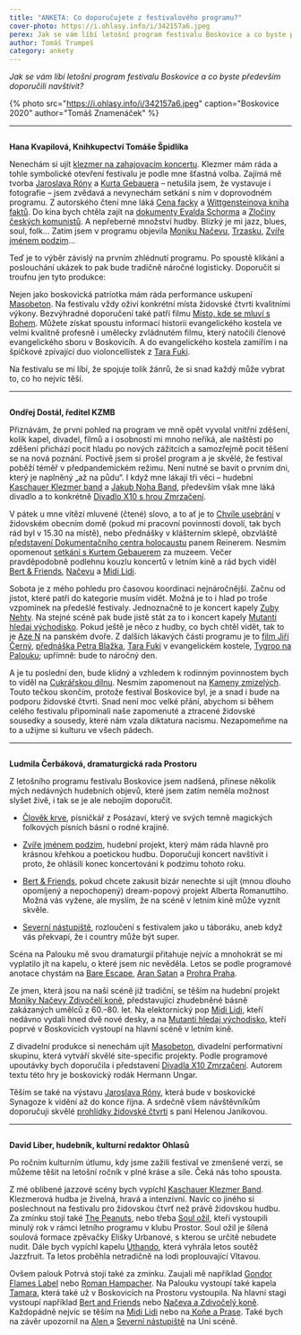 ```yaml
---
title: "ANKETA: Co doporučujete z festivalového programu?"
cover-photo: https://i.ohlasy.info/i/342157a6.jpeg
perex: Jak se vám líbí letošní program festivalu Boskovice a co byste především doporučili navštívit? Odpovídají Hana Kvapilová, Ondřej Dostál, Ludmila Odehnalová a David Liber.
author: Tomáš Trumpeš
category: ankety
---
```


*Jak se vám líbí letošní program festivalu Boskovice a co byste především doporučili navštívit?*

{% photo src="https://i.ohlasy.info/i/342157a6.jpeg" caption="Boskovice 2020" author="Tomáš Znamenáček" %}

---

<img class="profile-picture" src="https://i.ohlasy.info/i/d2bc10ed.jpeg" alt="">

**Hana Kvapilová, Knihkupectví Tomáše Špidlíka**

Nenechám si ujít [klezmer na zahajovacím koncertu](https://www.boskovice-festival.cz/cs/kaschauer-klezmer-band). Klezmer mám ráda a tohle symbolické otevření festivalu je podle mne šťastná volba. Zajímá mě tvorba [Jaroslava Róny](https://www.boskovice-festival.cz/cs/jaroslav-rona-0) a [Kurta Gebauera](https://www.boskovice-festival.cz/cs/kurt-gebauer-0) – netušila jsem, že vystavuje i fotografie – jsem zvědavá a nevynechám setkání s ním v doprovodném programu. Z autorského čtení mne láká [Cena facky](https://www.boskovice-festival.cz/cs/josef-holcman-cena-facky) a [Wittgensteinova kniha faktů](https://www.boskovice-festival.cz/cs/ladislav-cumba-wittgensteinova-kniha-faktu). Do kina bych chtěla zajít na [dokumenty Evalda Schorma](https://www.boskovice-festival.cz/cs/dokumenty-evalda-schorma) a [Zločiny českých komunistů](https://www.boskovice-festival.cz/cs/zlociny-ceskych-komunistu-zlodeju-vrahu-ii-0). A nepřeberné množství hudby. Blízký je mi jazz, blues, soul, folk… Zatím jsem v programu objevila [Moniku Načevu](https://www.boskovice-festival.cz/cs/naceva-zdivoceli-kone), [Trzasku](https://www.boskovice-festival.cz/cs/trzaskavrbapanditokar), [Zvíře jménem podzim](https://www.boskovice-festival.cz/cs/zvire-jmenem-podzim)… 

Teď je to výběr závislý na prvním zhlédnutí programu. Po spoustě klikání a poslouchání ukázek to pak bude tradičně náročné logisticky. Doporučit si troufnu jen tyto produkce: 

Nejen jako boskovická patriotka mám ráda performance uskupení [Masobeton](https://www.boskovice-festival.cz/cs/masobeton). Na festivalu vždy oživí konkrétní místa židovské čtvrti kvalitními výkony. Bezvýhradné doporučení také patří filmu [Místo, kde se mluví s Bohem](https://www.boskovice-festival.cz/cs/misto-kde-se-mluvi-s-bohem). Můžete získat spoustu informací historii evangelického kostela ve velmi kvalitně profesně i umělecky zvládnutém filmu, který natočili členové evangelického sboru v Boskovicíh. A do evangelického kostela zamířím i na špičkové zpívající duo violoncellistek z [Tara Fuki](https://www.boskovice-festival.cz/cs/tara-fuki).

Na festivalu se mi líbí, že spojuje tolik žánrů, že si snad každý může vybrat to, co ho nejvíc těší.

---

<img class="profile-picture" src="https://i.ohlasy.info/i/056c3b9a.jpg" alt="">

**Ondřej Dostál, ředitel KZMB**

Přiznávám, že první pohled na program ve mně opět vyvolal vnitřní zděšení, kolik kapel, divadel, filmů a i osobností mi mnoho neříká, ale naštěstí po zděšení přichází pocit hladu po nových zážitcích a samozřejmě pocit těšení se na nová poznání. Poctivě jsem si prošel program a je skvělé, že festival poběží téměř v předpandemickém režimu. Není nutné se bavit o prvním dni, který je naplněný „až na půdu“. I když mne lákají tři věci – hudební [Kaschauer Klezmer band](https://www.boskovice-festival.cz/cs/kaschauer-klezmer-band) a [Jakub Noha Band](https://www.boskovice-festival.cz/cs/jakub-noha-band), především však mne láká divadlo a to konkrétně [Divadlo X10 s hrou Zmrzačení](https://www.boskovice-festival.cz/cs/divadlo-x10-zmrzaceni). 

V pátek u mne vítězí mluvené (čtené) slovo, a to ať je to [Chvíle usebrání](https://www.boskovice-festival.cz/cs/chvile-usebrani-pribehy-xx-stoleti) v židovském obecním domě (pokud mi pracovní povinnosti dovolí, tak bych rád byl v 15.30 na místě), nebo přednášky v klášterním sklepě, obzvláště [představení Dokumentačního centra holocaustu](https://www.boskovice-festival.cz/cs/martin-reiner-dokumentacni-centrum-holokaustu-na-morave) panem Reinerem. Nesmím opomenout [setkání s Kurtem Gebauerem](https://www.boskovice-festival.cz/cs/kurt-gebauer-0) za muzeem. Večer pravděpodobně podlehnu kouzlu koncertů v letním kině a rád bych viděl [Bert & Friends](https://www.boskovice-festival.cz/cs/bert-friends), [Načevu](https://www.boskovice-festival.cz/cs/naceva-zdivoceli-kone) a [Midi Lidi](https://www.boskovice-festival.cz/cs/midi-lidi). 

Sobota je z mého pohledu pro časovou koordinaci nejnáročnější. Začnu od jistot, které patří do kategorie musím vidět. Možná je to i hlad po troše vzpomínek na předešlé festivaly. Jednoznačně to je koncert kapely [Zuby Nehty](https://www.boskovice-festival.cz/cs/zuby-nehty). Na stejné scéně pak bude jistě stát za to i koncert kapely [Mutanti hledaj východisko](https://www.boskovice-festival.cz/cs/mutanti-hledaj-vychodisko-1). Pokud ještě je něco z hudby, co bych chtěl vidět, tak to je [Aze N](https://www.boskovice-festival.cz/cs/aze-n) na panském dvoře. Z dalších lákavých částí programu je to [film Jiří Černý](https://www.boskovice-festival.cz/cs/jiri-cerny), [přednáška Petra Blažka](https://www.boskovice-festival.cz/cs/petr-blazek-rude-stoleti), [Tara Fuki](https://www.boskovice-festival.cz/cs/tara-fuki) v evangelickém kostele, [Tygroo na Palouku](https://www.boskovice-festival.cz/cs/tygroo); upřímně: bude to náročný den. 

A je tu poslední den, bude klidný a vzhledem k rodinným povinnostem bych to viděl na [Cukrářskou dílnu](https://www.boskovice-festival.cz/cs/kreativni-cukrarska-dilna). Nesmím zapomenout na [Kameny zmizelých](https://www.boskovice-festival.cz/cs/kameny-zmizelych). Touto tečkou skončím, protože festival Boskovice byl, je a snad i bude na podporu židovské čtvrti. Snad není moc velké přání, abychom si během celého festivalu připomínali naše zapomenuté a ztracené židovské sousedky a sousedy, které nám vzala diktatura nacismu. Nezapomeňme na to a užijme si kulturu ve všech pádech.

---

<img class="profile-picture" src="https://i.ohlasy.info/i/bd42b2a4.jpg" alt="">

**Ludmila Čerbáková, dramaturgická rada Prostoru**

Z letošního programu festivalu Boskovice jsem nadšená, přinese několik mých nedávných hudebních objevů, které jsem zatím neměla možnost slyšet živě, i tak se je ale nebojím doporučit.

- [Člověk krve](https://www.boskovice-festival.cz/cs/clovek-krve-s-kapelou), písničkář z Posázaví, který ve svých temně magických folkových písních básní o rodné krajině.

- [Zvíře jménem podzim](https://www.boskovice-festival.cz/cs/zvire-jmenem-podzim), hudební projekt, který mám ráda hlavně pro krásnou křehkou a poetickou hudbu. Doporučuji koncert navštívit i proto, že ohlásili konec koncertování k podzimu tohoto roku.

- [Bert & Friends](https://www.boskovice-festival.cz/cs/bert-friends), pokud chcete zakusit bizár nenechte si ujít (mnou dlouho opomíjený a nepochopený) dream-popový projekt Alberta Romanuttiho. Možná vás vyžene, ale myslím, že na scéně v letním kině může vyznít skvěle.

- [Severní nástupiště](https://www.boskovice-festival.cz/cs/severni-nastupiste), rozloučení s festivalem jako u táboráku, aneb když vás překvapí, že i country může být super. 

Scéna na Palouku mě svou dramaturgií přitahuje nejvíc a mnohokrát se mi vyplatilo jít na kapelu, o které jsem nic nevěděla. Letos se podle programové anotace chystám na [Bare Escape](https://www.boskovice-festival.cz/cs/bare-escape), [Aran Satan](https://www.boskovice-festival.cz/cs/aran-satan-0) a [Prohra Praha](https://www.boskovice-festival.cz/cs/prohra-praha). 

Ze jmen, která jsou na naší scéně již tradiční, se těším na hudební projekt [Moniky Načevy Zdivočelí koně](https://www.boskovice-festival.cz/cs/naceva-zdivoceli-kone), představující zhudebněné básně zakázaných umělců z 60.–80. let. Na elektornický pop [Midi Lidi](https://www.boskovice-festival.cz/cs/midi-lidi), kteří nedávno vydali hned dvě nové desky, a na [Mutanti hledaj východisko](https://www.boskovice-festival.cz/cs/mutanti-hledaj-vychodisko-1), kteří poprvé v Boskovicích vystoupí na hlavní scéně v letním kině.

Z divadelní produkce si nenechám ujít [Masobeton](https://www.boskovice-festival.cz/cs/masobeton), divadelní performativní skupinu, která vytváří skvělé site-specific projekty. Podle programové upoutávky bych doporučila i představení [Divadla X10 Zmrzačení](https://www.boskovice-festival.cz/cs/divadlo-x10-zmrzaceni). Autorem textu této hry je boskovický rodák Hermann Ungar.

Těším se také na výstavu [Jaroslava Róny](https://www.boskovice-festival.cz/cs/jaroslav-rona), která bude v boskovické Synagoze k vidění až do konce října. A srdečně všem návštěvníkům doporučuji skvělé [prohlídky židovské čtvrti](https://www.boskovice-festival.cz/cs/prohlidka-zidovske-ctvrti) s paní Helenou Janíkovou.

---

<img class="profile-picture" src="https://i.ohlasy.info/i/fa32f77a.jpeg" alt="">

**David Liber, hudebník, kulturní redaktor Ohlasů**

Po ročním kulturním útlumu, kdy jsme zažili festival ve zmenšené verzi, se můžeme těšit na letošní ročník v plné kráse a síle. Čeká nás toho spousta. 

Z mé oblíbené jazzové scény bych vypíchl [Kaschauer Klezmer Band](https://www.boskovice-festival.cz/cs/kaschauer-klezmer-band). Klezmerová hudba je živelná, hravá a intenzivní. Navíc co jiného si poslechnout na festivalu pro židovskou čtvrť než právě židovskou hudbu. Za zmínku stojí také [The Peanuts](https://www.boskovice-festival.cz/cs/peanuts), nebo třeba [Soul ožil](https://www.boskovice-festival.cz/cs/soul-ozil), kteří vystoupili minulý rok v rámci letního programu v klubu Prostor. Soul ožil je šílená soulová formace zpěvačky Elišky Urbanové, s kterou se určitě nebudete nudit. Dále bych vypíchl kapelu [Uthando](https://www.boskovice-festival.cz/cs/uthando), která vyhrála letos soutěž Jazzfruit. Ta letos proběhla netradičně na lodi proplouvající Vltavou.

Ovšem palouk Potrvá stojí také za zmínku. Zaujali mě například [Gondor Flames Label](https://www.boskovice-festival.cz/cs/gondor-flames-label) nebo [Roman Hampacher](https://www.boskovice-festival.cz/cs/roman-hampacher). Na Palouku vystoupí také kapela [Tamara](https://www.boskovice-festival.cz/cs/tamara), která také už v Boskovicích na Prostoru vystoupila. Na hlavní stagi vystoupí například [Bert and Friends](https://www.boskovice-festival.cz/cs/bert-friends) nebo [Načeva a Zdivočelý koně](https://www.boskovice-festival.cz/cs/naceva-zdivoceli-kone). Každopádně nejvíc se těším na [Midi Lidi](https://www.boskovice-festival.cz/cs/midi-lidi) nebo na[ Koňe a Prase](https://www.boskovice-festival.cz/cs/kone-prase). Také bych na závěr upozornil na [Alen ](https://www.boskovice-festival.cz/cs/alen)a [Severní nástupiště](https://www.boskovice-festival.cz/cs/severni-nastupiste) na Uni scéně.
